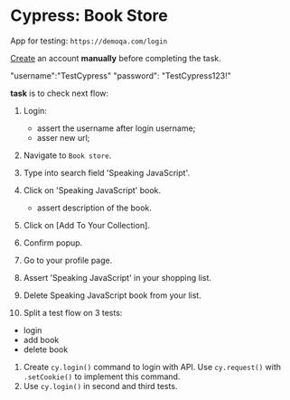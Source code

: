 # Cypress: Book Store

App for testing: `https://demoqa.com/login`

[Create](https://demoqa.com/register) an account **manually** 
before completing the task.  

"username":"TestCypress"
"password": "TestCypress123!"

**task** is to check next flow:

1. Login:
   - assert the username after login username;
   - asser new url;
1. Navigate to `Book store`.
1. Type into search field 'Speaking JavaScript'.
1. Click on 'Speaking JavaScript' book.
   - assert description of the book.
1. Click on [Add To Your Collection].
1. Confirm popup. 
1. Go to your profile page.
1. Assert 'Speaking JavaScript' in your shopping list.
1. Delete Speaking JavaScript book from your list.



1. Split a test flow on 3 tests: 
 - login 
 - add book 
 - delete book
1. Create `cy.login()` command to login with API. Use `cy.request()` with `.setCookie()` to implement this command.
1. Use `cy.login()` in second and third tests.
